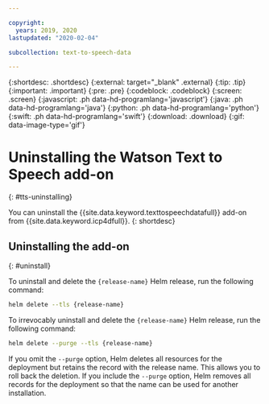 ```yaml
---

copyright:
  years: 2019, 2020
lastupdated: "2020-02-04"

subcollection: text-to-speech-data

---
```


{:shortdesc: .shortdesc}
{:external: target="_blank" .external}
{:tip: .tip}
{:important: .important}
{:pre: .pre}
{:codeblock: .codeblock}
{:screen: .screen}
{:javascript: .ph data-hd-programlang='javascript'}
{:java: .ph data-hd-programlang='java'}
{:python: .ph data-hd-programlang='python'}
{:swift: .ph data-hd-programlang='swift'}
{:download: .download}
{:gif: data-image-type='gif'}

# Uninstalling the Watson Text to Speech add-on
{: #tts-uninstalling}

You can uninstall the {{site.data.keyword.texttospeechdatafull}} add-on from {{site.data.keyword.icp4dfull}}.
{: shortdesc}

## Uninstalling the add-on
{: #uninstall}

To uninstall and delete the `{release-name}` Helm release, run the following command:

```sh
helm delete --tls {release-name}
```

To irrevocably uninstall and delete the `{release-name}` Helm release, run the following command:

```sh
helm delete --purge --tls {release-name}
```

If you omit the `--purge` option, Helm deletes all resources for the deployment but retains the record with the release name. This allows you to roll back the deletion. If you include the `--purge` option, Helm removes all records for the deployment so that the name can be used for another installation.